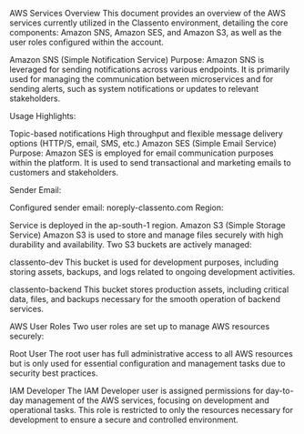 AWS Services Overview
This document provides an overview of the AWS services currently utilized in the Classento environment, detailing the core components: Amazon SNS, Amazon SES, and Amazon S3, as well as the user roles configured within the account.

Amazon SNS (Simple Notification Service)
Purpose:
Amazon SNS is leveraged for sending notifications across various endpoints. It is primarily used for managing the communication between microservices and for sending alerts, such as system notifications or updates to relevant stakeholders.

Usage Highlights:

Topic-based notifications
High throughput and flexible message delivery options (HTTP/S, email, SMS, etc.)
Amazon SES (Simple Email Service)
Purpose:
Amazon SES is employed for email communication purposes within the platform. It is used to send transactional and marketing emails to customers and stakeholders.

Sender Email:

Configured sender email: noreply-classento.com
Region:

Service is deployed in the ap-south-1 region.
Amazon S3 (Simple Storage Service)
Amazon S3 is used to store and manage files securely with high durability and availability. Two S3 buckets are actively managed:

classento-dev
This bucket is used for development purposes, including storing assets, backups, and logs related to ongoing development activities.

classento-backend
This bucket stores production assets, including critical data, files, and backups necessary for the smooth operation of backend services.

AWS User Roles
Two user roles are set up to manage AWS resources securely:

Root User
The root user has full administrative access to all AWS resources but is only used for essential configuration and management tasks due to security best practices.

IAM Developer
The IAM Developer user is assigned permissions for day-to-day management of the AWS services, focusing on development and operational tasks. This role is restricted to only the resources necessary for development to ensure a secure and controlled environment.
